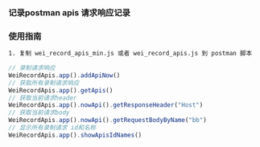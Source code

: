 ### 记录postman apis 请求响应记录

### 使用指南
```sh
1. 复制 wei_record_apis_min.js 或者 wei_record_apis.js 到 postman 脚本
```

```javascript
// 录制请求响应
WeiRecordApis.app().addApiNow()
// 获取所有录制请求响应
WeiRecordApis.app().getApis()
// 获取当前请求header
WeiRecordApis.app().nowApi().getResponseHeader("Host")
// 获取当前请求body
WeiRecordApis.app().nowApi().getRequestBodyByName("bb")
// 显示所有录制请求 id和名称
WeiRecordApis.app().showApisIdNames()
```